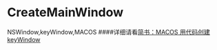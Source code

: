 # CreateMainWindow
NSWindow,keyWindow,MACOS
####详细请看[简书：MACOS 用代码创建keyWindow](http://www.jianshu.com/p/2d09fa1062f7)
